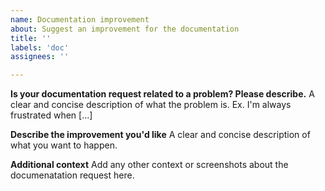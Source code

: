 ```yaml
---
name: Documentation improvement
about: Suggest an improvement for the documentation
title: ''
labels: 'doc'
assignees: ''

---
```


**Is your documentation request related to a problem? Please describe.**
A clear and concise description of what the problem is. Ex. I'm always frustrated when [...]

**Describe the improvement you'd like**
A clear and concise description of what you want to happen.

**Additional context**
Add any other context or screenshots about the documenatation request here.
